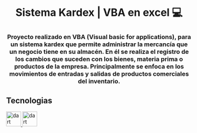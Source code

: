 # <p align = "center"> Sistema Kardex | VBA en excel 💻</p>
### <p align= "center" > Proyecto realizado en VBA (Visual basic for applications), para un sistema kardex que permite administrar la mercancía que un negocio tiene en su almacén. En él se realiza el registro de los cambios que suceden con los bienes, materia prima o productos de la empresa. Principalmente se enfoca en los movimientos de entradas y salidas de productos comerciales del inventario.</p>

## Tecnologias
<p>
<a href="https://learn.microsoft.com/es-es/office/vba/library-reference/concepts/getting-started-with-vba-in-office" target="_blank" rel="noreferrer"> <img src="https://wyday.com/images/lm/langs/vba.1.svg" alt="dart" width="40" height="40"/> </a> <a href="https://learn.microsoft.com/es-es/office/vba/library-reference/concepts/getting-started-with-vba-in-office" target="_blank" rel="noreferrer"> <img src="https://www.vectorlogo.zone/logos/microsoft/microsoft-icon.svg" alt="dart" width="40" height="40"/> </a>
</p>